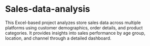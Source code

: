 # Sales-data-analysis
This Excel-based project analyzes store sales data across multiple platforms using customer demographics, order details, and product categories. It provides insights into sales performance by age group, location, and channel through a detailed dashboard.
